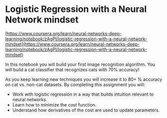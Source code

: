 # Logistic Regression with a Neural Network mindset

[https://www.coursera.org/learn/neural-networks-deep-learning/notebook/zAgPl/logistic-regression-with-a-neural-network-mindset](https://www.coursera.org/learn/neural-networks-deep-learning/notebook/zAgPl/logistic-regression-with-a-neural-network-mindset)


In this notebook you will build your first image recognition algorithm. You will build a cat classifier that recognizes cats with 70% accuracy! 

As you keep learning new techniques you will increase it to 80+ % accuracy on cat vs. non-cat datasets. By completing this assignment you will:

- Work with logistic regression in a way that builds intuition relevant to neural networks.
- Learn how to minimize the cost function.
- Understand how derivatives of the cost are used to update parameters.
